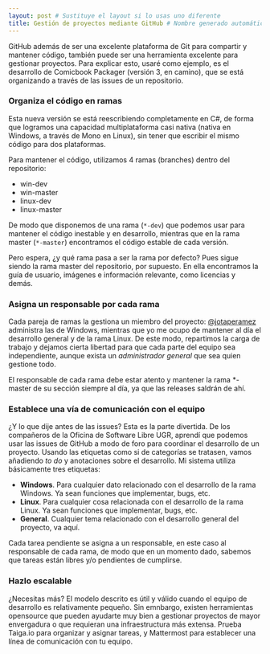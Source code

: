 ```yaml
---
layout: post # Sustituye el layout si lo usas uno diferente
title: Gestión de proyectos mediante GitHub # Nombre generado automáticamente
---
```


GitHub además de ser una excelente plataforma de Git para compartir y mantener código, también puede ser una herramienta excelente para gestionar proyectos. Para explicar esto, usaré como ejemplo, es el desarrollo de Comicbook Packager (versión 3, en camino), que se está organizando a través de las issues de un repositorio. 

### Organiza el código en ramas

Esta nueva versión se está reescribiendo completamente en C#, de forma que logramos una capacidad multiplataforma casi nativa (nativa en Windows, a través de Mono en Linux), sin tener que escribir el mismo código para dos plataformas.

Para mantener el código, utilizamos 4 ramas (branches) dentro del repositorio:

* win-dev
* win-master
* linux-dev
* linux-master
        
De modo que disponemos de una rama (`*-dev`) que podemos usar para mantener el código inestable y en desarrollo, mientras que en la rama master (`*-master`) encontramos el código estable de cada versión.

Pero espera, ¿y qué rama pasa a ser la rama por defecto? Pues sigue siendo la rama master del repositorio, por supuesto. En ella encontramos la guía de usuario, imágenes e información relevante, como licencias y demás.

### Asigna un responsable por cada rama

Cada pareja de ramas la gestiona un miembro del proyecto: [@jotaperamez](https://github.com/jotaperamez) administra las de Windows, mientras que yo me ocupo de mantener al día el desarrollo general y de la rama Linux. De este modo, repartimos la carga de trabajo y dejamos cierta libertad para que cada parte del equipo sea independiente, aunque exista un *administrador general* que sea quien gestione todo.

El responsable de cada rama debe estar atento y mantener la rama *-master de su sección siempre al día, ya que las releases saldrán de ahí.

### Establece una vía de comunicación con el equipo

¿Y lo que dije antes de las issues? Esta es la parte divertida. De los compañeros de la Oficina de Software Libre UGR, aprendí que podemos usar las issues de GitHub a modo de foro para coordinar el desarrollo de un proyecto. Usando las etiquetas como si de categorías se tratasen, vamos añadiendo *to do* y anotaciones sobre el desarrollo. Mi sistema utiliza básicamente tres etiquetas:

* **Windows**. Para cualquier dato relacionado con el desarrollo de la rama Windows. Ya sean funciones que implementar, bugs, etc.
* **Linux**. Para cualquier cosa relacionada con el desarrollo de la rama Linux. Ya sean funciones que implementar, bugs, etc.
* **General**. Cualquier tema relacionado con el desarrollo general del proyecto, va aquí.
    
Cada tarea pendiente se asigna a un responsable, en este caso al responsable de cada rama, de modo que en un momento dado, sabemos que tareas están libres y/o pendientes de cumplirse.

### Hazlo escalable

¿Necesitas más? El modelo descrito es útil y válido cuando el equipo de desarrollo es relativamente pequeño. Sin emnbargo, existen herramientas opensource que pueden ayudarte muy bien a gestionar proyectos de mayor envergadura o que requieran una infraestructura más extensa. Prueba Taiga.io para organizar y asignar tareas, y Mattermost para establecer una línea de comunicación con tu equipo.
